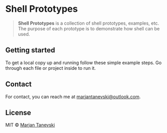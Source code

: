 # Shell Prototypes

> **Shell Prototypes** is a collection of shell prototypes, examples, etc. The purpose of each prototype is to demonstrate how shell can be used.

## Getting started

To get a local copy up and running follow these simple example steps. Go through each file or project inside to run it.

## Contact

For contact, you can reach me at [marjantanevski@outlook.com](marjantanevski@outlook.com).

## License

MIT © [Marjan Tanevski](marjantanevski@outlook.com)
